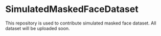 # SimulatedMaskedFaceDataset
This repository is used to contribute simulated masked face dataset. All dataset will be uploaded soon.
